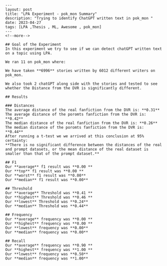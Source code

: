 
    ---
    layout: post
    title: "LPA Experiment - pok_mon Summary"
    description: "Trying to identify ChatGPT written text in pok_mon "
    date: 2023-04-27
    tags: [LPA ,Thesis , ML, Awesome , pok_mon]
    ---
    <!--more-->
    
    ## Goal of the Experiment
    In this experiment we try to see if we can detect chatGPT written text on a topic using LPA.
    
    We ran 11 on pok_mon where:

    We have taken **6996** stories written by 6012 different writers on pok_mon.

    We also took 2 chatGPT along side with the stories and tested to see whether the Distance from the DVR is significantly different.
    
    ## Results

    ### Distances
    The average distance of the real fanfiction from the DVR is: **0.31**
    The average distance of the poromts fanfiction from the DVR is: **0.42**
    The median distance of the real fanfiction from the DVR is: **0.26**
    The median distance of the poromts fanfiction from the DVR is: **0.44**
    After running a t-test we we arrived at this conclusion at 95% certainty:
    **There is no significant difference between the distances of the real and prompt datasets, or the mean distance of the real dataset is smaller than that of the prompt dataset.**

    ## F1
    Our **average** f1 result was **0.00 **
    Our **top** f1 result was **0.00 **
    Our **worst** f1 result was **0.00**
    Our **median** f1 result was **0.00**
    
    ## Threshold
    Our **average** Threshold was **0.41 **
    Our **highest** Threshold was **0.46 **
    Our **lowest** Threshold was **0.24**
    Our **median** Threshold was **0.44**
    
    ## Frequency
    Our **average** frequency was **0.00 **
    Our **highest** frequency was **0.00 **
    Our **lowest** frequency was **0.00**
    Our **median** frequency was **0.00**
    
    ## Recall
    Our **average** frequency was **0.90 **
    Our **highest** frequency was **1.00 **
    Our **lowest** frequency was **0.50**
    Our **median** frequency was **1.00**

    